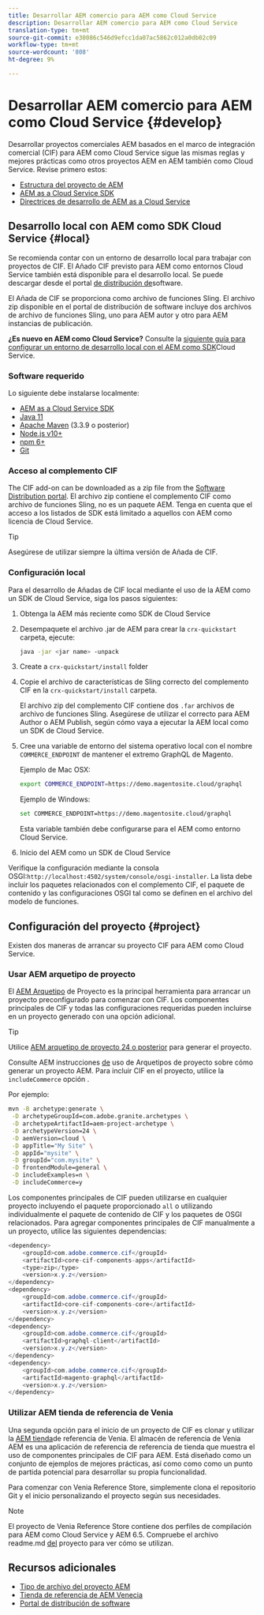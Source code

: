 ```yaml
---
title: Desarrollar AEM comercio para AEM como Cloud Service
description: Desarrollar AEM comercio para AEM como Cloud Service
translation-type: tm+mt
source-git-commit: e30086c546d9efcc1da07ac5862c012a0db02c09
workflow-type: tm+mt
source-wordcount: '808'
ht-degree: 9%

---
```



# Desarrollar AEM comercio para AEM como Cloud Service {#develop}

Desarrollar proyectos comerciales AEM basados en el marco de integración comercial (CIF) para AEM como Cloud Service sigue las mismas reglas y mejores prácticas como otros proyectos AEM en AEM también como Cloud Service. Revise primero estos:

- [Estructura del proyecto de AEM](https://docs.adobe.com/content/help/es-ES/experience-manager-cloud-service/implementing/developing/aem-project-content-package-structure.html)
- [AEM as a Cloud Service SDK](https://docs.adobe.com/content/help/en/experience-manager-cloud-service/implementing/developing/aem-as-a-cloud-service-sdk.html)
- [Directrices de desarrollo de AEM as a Cloud Service](https://docs.adobe.com/content/help/es-ES/experience-manager-cloud-service/implementing/developing/development-guidelines.html)

## Desarrollo local con AEM como SDK Cloud Service {#local}

Se recomienda contar con un entorno de desarrollo local para trabajar con proyectos de CIF. El Añado CIF previsto para AEM como entornos Cloud Service también está disponible para el desarrollo local. Se puede descargar desde el portal [de distribución de](https://experience.adobe.com/#/downloads/content/software-distribution/es-ES/aemcloud.html)software.

El Añada de CIF se proporciona como archivo de funciones Sling. El archivo zip disponible en el portal de distribución de software incluye dos archivos de archivo de funciones Sling, uno para AEM autor y otro para AEM instancias de publicación.

**¿Es nuevo en AEM como Cloud Service?** Consulte la [siguiente guía para configurar un entorno de desarrollo local con el AEM como SDK](https://docs.adobe.com/content/help/es-ES/experience-manager-learn/cloud-service/local-development-environment-set-up/overview.html)Cloud Service.

### Software requerido

Lo siguiente debe instalarse localmente:

- [AEM as a Cloud Service SDK](https://docs.adobe.com/content/help/en/*experience-manager-learn/cloud-service/local-development-environment-set-up/aem-runtime.html#download-the-aem-as-a-cloud-service-sdk)
- [Java 11](https://downloads.experiencecloud.adobe.com/content/software-distribution/en/general.html)
- [Apache Maven](https://maven.apache.org/) (3.3.9 o posterior)
- [Node.js v10+](https://nodejs.org/en/)
- [npm 6+](https://www.npmjs.com/)
- [Git](https://git-scm.com/)

### Acceso al complemento CIF

The CIF add-on can be downloaded as a zip file from the [Software Distribution portal](https://experience.adobe.com/#/downloads/content/software-distribution/es-ES/aemcloud.html). El archivo zip contiene el complemento CIF como archivo de funciones Sling, no es un paquete AEM. Tenga en cuenta que el acceso a los listados de SDK está limitado a aquellos con AEM como licencia de Cloud Service.

>[!TIP]
>
>Asegúrese de utilizar siempre la última versión de Añada de CIF.

### Configuración local

Para el desarrollo de Añadas de CIF local mediante el uso de la AEM como un SDK de Cloud Service, siga los pasos siguientes:

1. Obtenga la AEM más reciente como SDK de Cloud Service
2. Desempaquete el archivo .jar de AEM para crear la `crx-quickstart` carpeta, ejecute:

   ```bash
   java -jar <jar name> -unpack
   ```

3. Create a `crx-quickstart/install` folder
4. Copie el archivo de características de Sling correcto del complemento CIF en la `crx-quickstart/install` carpeta.

   El archivo zip del complemento CIF contiene dos `.far` archivos de archivo de funciones Sling. Asegúrese de utilizar el correcto para AEM Author o AEM Publish, según cómo vaya a ejecutar la AEM local como un SDK de Cloud Service.

5. Cree una variable de entorno del sistema operativo local con el nombre `COMMERCE_ENDPOINT` de mantener el extremo GraphQL de Magento.

   Ejemplo de Mac OSX:

   ```bash
   export COMMERCE_ENDPOINT=https://demo.magentosite.cloud/graphql
   ```

   Ejemplo de Windows:

   ```bash
   set COMMERCE_ENDPOINT=https://demo.magentosite.cloud/graphql
   ```

   Esta variable también debe configurarse para el AEM como entorno Cloud Service.

6. Inicio del AEM como un SDK de Cloud Service

Verifique la configuración mediante la consola OSGI:`http://localhost:4502/system/console/osgi-installer`. La lista debe incluir los paquetes relacionados con el complemento CIF, el paquete de contenido y las configuraciones OSGI tal como se definen en el archivo del modelo de funciones.

## Configuración del proyecto {#project}

Existen dos maneras de arrancar su proyecto CIF para AEM como Cloud Service.

### Usar AEM arquetipo de proyecto

El [AEM Arquetipo](https://github.com/adobe/aem-project-archetype) de Proyecto es la principal herramienta para arrancar un proyecto preconfigurado para comenzar con CIF. Los componentes principales de CIF y todas las configuraciones requeridas pueden incluirse en un proyecto generado con una opción adicional.

>[!TIP]
>
>Utilice [AEM arquetipo de proyecto 24 o posterior](https://github.com/adobe/aem-project-archetype/releases) para generar el proyecto.

Consulte AEM instrucciones [de](https://github.com/adobe/aem-project-archetype#usage) uso de Arquetipos de proyecto sobre cómo generar un proyecto AEM. Para incluir CIF en el proyecto, utilice la `includeCommerce` opción .

Por ejemplo:

```bash
mvn -B archetype:generate \
 -D archetypeGroupId=com.adobe.granite.archetypes \
 -D archetypeArtifactId=aem-project-archetype \
 -D archetypeVersion=24 \
 -D aemVersion=cloud \
 -D appTitle="My Site" \
 -D appId="mysite" \
 -D groupId="com.mysite" \
 -D frontendModule=general \
 -D includeExamples=n \
 -D includeCommerce=y
```

Los componentes principales de CIF pueden utilizarse en cualquier proyecto incluyendo el paquete proporcionado `all` o utilizando individualmente el paquete de contenido de CIF y los paquetes de OSGI relacionados. Para agregar componentes principales de CIF manualmente a un proyecto, utilice las siguientes dependencias:

```java
<dependency>
    <groupId>com.adobe.commerce.cif</groupId>
    <artifactId>core-cif-components-apps</artifactId>
    <type>zip</type>
    <version>x.y.z</version>
</dependency>
<dependency>
    <groupId>com.adobe.commerce.cif</groupId>
    <artifactId>core-cif-components-core</artifactId>
    <version>x.y.z</version>
</dependency>
<dependency>
    <groupId>com.adobe.commerce.cif</groupId>
    <artifactId>graphql-client</artifactId>
    <version>x.y.z</version>
</dependency>
<dependency>
    <groupId>com.adobe.commerce.cif</groupId>
    <artifactId>magento-graphql</artifactId>
    <version>x.y.z</version>
</dependency>
```

### Utilizar AEM tienda de referencia de Venia

Una segunda opción para el inicio de un proyecto de CIF es clonar y utilizar la [AEM tienda](https://github.com/adobe/aem-cif-guides-venia)de referencia de Venia. El almacén de referencia de Venia AEM es una aplicación de referencia de referencia de tienda que muestra el uso de componentes principales de CIF para AEM. Está diseñado como un conjunto de ejemplos de mejores prácticas, así como como como un punto de partida potencial para desarrollar su propia funcionalidad.

Para comenzar con Venia Reference Store, simplemente clona el repositorio Git y el inicio personalizando el proyecto según sus necesidades.

>[!NOTE]
>
>El proyecto de Venia Reference Store contiene dos perfiles de compilación para AEM como Cloud Service y AEM 6.5. Compruebe el archivo readme.md [del](https://github.com/adobe/aem-cif-guides-venia/blob/main/README.md) proyecto para ver cómo se utilizan.

## Recursos adicionales

- [Tipo de archivo del proyecto AEM](https://github.com/adobe/aem-project-archetype)
- [Tienda de referencia de AEM Venecia](https://github.com/adobe/aem-cif-guides-venia)
- [Portal de distribución de software](https://experience.adobe.com/#/downloads/content/software-distribution/es-ES/aemcloud.html)
